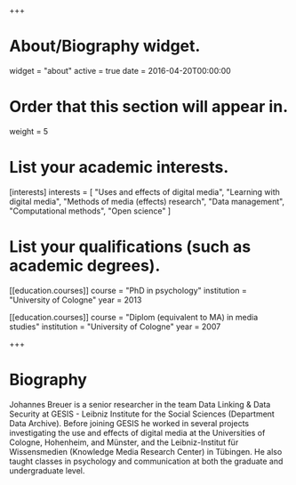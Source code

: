 +++
# About/Biography widget.
widget = "about"
active = true
date = 2016-04-20T00:00:00

# Order that this section will appear in.
weight = 5

# List your academic interests.
[interests]
  interests = [
    "Uses and effects of digital media",
    "Learning with digital media",
    "Methods of media (effects) research",
    "Data management",
    "Computational methods",
    "Open science"
  ]

# List your qualifications (such as academic degrees).
[[education.courses]]
  course = "PhD in psychology"
  institution = "University of Cologne"
  year = 2013

[[education.courses]]
  course = "Diplom (equivalent to MA) in media studies"
  institution = "University of Cologne"
  year = 2007
 
+++

# Biography

Johannes Breuer is a senior researcher in the team Data Linking & Data Security at GESIS - Leibniz
Institute for the Social Sciences (Department Data Archive). Before joining GESIS he worked in several projects investigating the use and effects of digital media at the Universities of Cologne, Hohenheim, and Münster, and the Leibniz-Institut für Wissensmedien (Knowledge Media Research Center) in Tübingen. He also taught classes in psychology and communication at both the graduate and undergraduate level.
